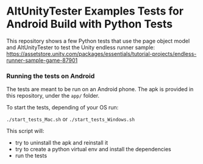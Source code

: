 # AltUnityTester Examples Tests for Android Build with Python Tests

This repository shows a few Python tests that use the page object model and AltUnityTester to test the Unity endless runner sample:
https://assetstore.unity.com/packages/essentials/tutorial-projects/endless-runner-sample-game-87901

### Running the tests on Android

The tests are meant to be run on an Android phone. The apk is provided in this repository, under the `app/` folder. 

To start the tests, depending of your OS run:

`./start_tests_Mac.sh`
or
`./start_tests_Windows.sh`


This script will:
- try to uninstall the apk and reinstall it
- try to create a python virtual env and install the dependencies
- run the tests

